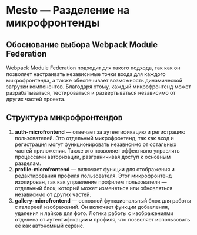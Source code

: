 # Mesto — Разделение на микрофронтенды

## Обоснование выбора Webpack Module Federation
Webpack Module Federation подходит для такого подхода, так как он позволяет настраивать независимые точки входа для каждого микрофронтенда, а также обеспечивает возможность динамической загрузки компонентов. Благодаря этому, каждый микрофронтенд может разрабатываться, тестироваться и развертываться независимо от других частей проекта.

## Структура микрофронтендов
1. **auth-microfrontend** — отвечает за аутентификацию и регистрацию пользователей. Это отдельный микрофронтенд, так как вход и регистрация могут функционировать независимо от остальных частей приложения. Также это позволяет эффективно управлять процессами авторизации, разграничивая доступ к основным разделам.
3. **profile-microfrontend** — включает функции для отображения и редактирования профиля пользователя. Этот микрофронтенд изолирован, так как управление профилем пользователя — отдельный блок, который может изменяться или обновляться независимо от других частей.
4. **gallery-microfrontend** — основной функциональный блок для работы с галереей изображений. Он включает функции добавления, удаления и лайков для фото. Логика работы с изображениями отделена от аутентификации и профиля, что позволяет использовать её как автономный сервис.
